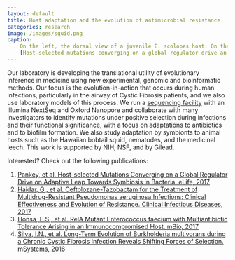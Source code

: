 ```yaml
---
layout: default
title: Host adaptation and the evolution of antimicrobial resistance
categories: research
image: /images/squid.png
caption: 
    On the left, the dorsal view of a juvenile E. scolopes host. On the right, a schematic illustrating the stages in which host-imposed selection occurs during V. fischeri symbiosis. 
    [Host-selected mutations converging on a global regulator drive an adaptive leap towards symbiosis in bacteria.Pankey,M.S. et al. eLife, 2017](https://www.ncbi.nlm.nih.gov/pmc/articles/PMC5466423/pdf/elife-24414.pdf)
---
```


Our laboratory is developing the translational utility of evolutionary inference in medicine using new experimental, genomic and bioinformatic methods. Our focus is the evolution-in-action that occurs during human infections, particularly in the airway of Cystic Fibrosis patients, and we also use laboratory models of this process. We run a [sequencing facility](http://micropopbio.org/sequencing.html) with an Illumina NextSeq and Oxford Nanopore and collaborate with many investigators to identify mutations under positive selection during infections and their functional significance, with a focus on adaptations to antibiotics and to biofilm formation. We also study adaptation by symbionts to animal hosts such as the Hawaiian bobtail squid, nematodes, and the medicinal leech. This work is supported by NIH, NSF, and by Gilead. 

Interested? Check out the following publications:
    
1. [Pankey, et al. Host-selected Mutations Converging on a Global Regulator Drive on Adaptive Leap Towards Symbiosis in Bacteria. eLife, 2017](https://www.ncbi.nlm.nih.gov/pmc/articles/PMC5466423/pdf/elife-24414.pdf)
2. [Haidar, G., et al. Ceftolozane-Tazobactam for the Treatment of Multidrug-Resistant Pseudomonas aeruginosa Infections: Clinical Effectiveness and Evolution of Resistance. Clinical Infectious Diseases, 2017](https://academic.oup.com/cid/article-abstract/doi/10.1093/cid/cix182/3052769/Ceftolozane-tazobactam-for-the-treatment-of?redirectedFrom=fulltext)
3. [Honsa, E.S., et al. RelA Mutant Enterococcus faecium with Multiantibiotic Tolerance Arising in an Immunocompromised Host. mBio, 2017](http://mbio.asm.org/content/8/1/e02124-16.full)
4. [Silva, I.N., et al. Long-Term Evolution of Burkholderia multivorans during a Chronic Cystic Fibrosis Infection Reveals Shifting Forces of Selection. mSystems, 2016](http://msystems.asm.org/content/msys/1/3/e00029-16.full.pdf)


